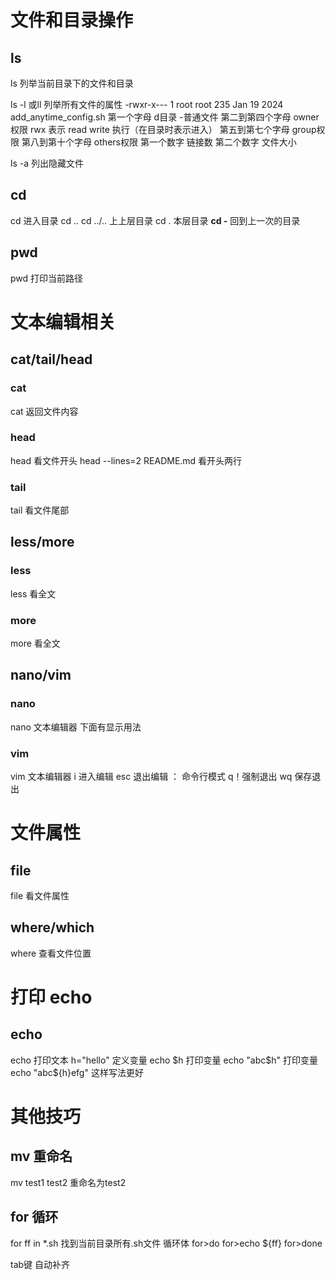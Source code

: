 # 文件和目录操作
## ls
ls 列举当前目录下的文件和目录

ls -l 或ll 列举所有文件的属性
-rwxr-x--- 1 root root       235 Jan 19  2024 add_anytime_config.sh
第一个字母 d目录 -普通文件
第二到第四个字母 owner权限 rwx 表示 read write 执行（在目录时表示进入）
第五到第七个字母 group权限
第八到第十个字母 others权限
第一个数字 链接数
第二个数字 文件大小

ls -a 列出隐藏文件
## cd
cd 进入目录
cd ..
cd ../.. 上上层目录
cd . 本层目录
**cd -** 回到上一次的目录
## pwd
pwd 打印当前路径
# 文本编辑相关
## cat/tail/head
### cat
cat 返回文件内容
### head
head 看文件开头
head --lines=2 README.md 看开头两行
### tail
tail 看文件尾部
## less/more
### less
less 看全文
### more
more 看全文
## nano/vim
### nano
nano 文本编辑器 下面有显示用法
### vim
vim 文本编辑器
i 进入编辑
esc 退出编辑
： 命令行模式
q！强制退出
wq 保存退出
# 文件属性
## file
file 看文件属性
## where/which
where 查看文件位置
# 打印 echo
## echo
echo 打印文本
h="hello" 定义变量
echo $h 打印变量
echo "abc$h" 打印变量
echo "abc${h}efg" 这样写法更好
# 其他技巧
## mv 重命名
mv test1 test2 重命名为test2
## for 循环
for ff in *.sh 找到当前目录所有.sh文件
循环体
for>do
for>echo ${ff}
for>done

tab键 自动补齐
